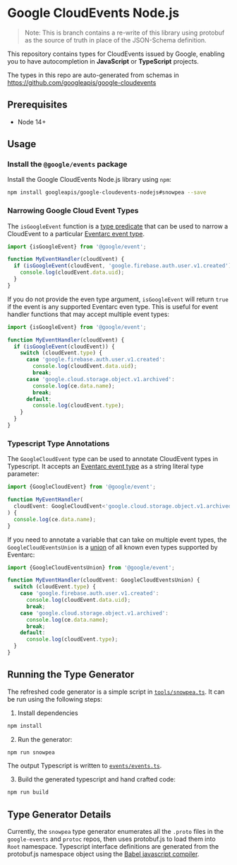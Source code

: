 # Google CloudEvents Node.js

> Note: This is branch contains a re-write of this library using protobuf as the source of truth in place of the JSON-Schema definition.

This repository contains types for CloudEvents issued by Google,
enabling you to have autocompletion in **JavaScript** or **TypeScript** projects.

The types in this repo are auto-generated from schemas in https://github.com/googleapis/google-cloudevents

## Prerequisites

- Node 14+

## Usage

### Install the `@google/events` package

Install the Google CloudEvents Node.js library using `npm`:

```sh
npm install googleapis/google-cloudevents-nodejs#snowpea --save
```

### Narrowing Google Cloud Event Types

The `isGoogleEvent` function is a [type predicate](https://www.typescriptlang.org/docs/handbook/2/narrowing.html#using-type-predicates)
that can be used to narrow a CloudEvent to a particular [Eventarc event type](https://cloud.google.com/eventarc/docs/reference/supported-events).

```typescript
import {isGoogleEvent} from '@google/event';

function MyEventHandler(cloudEvent) {
  if (isGoogleEvent(cloudEvent, 'google.firebase.auth.user.v1.created')) {
    console.log(cloudEvent.data.uid);
  }
}
```

If you do not provide the even type argument, `isGoogleEvent` will return `true` if the event is
any supported Eventarc even type. This is useful for event handler functions that may accept
multiple event types:

```typescript
import {isGoogleEvent} from '@google/event';

function MyEventHandler(cloudEvent) {
  if (isGoogleEvent(cloudEvent)) {
    switch (cloudEvent.type) {
      case 'google.firebase.auth.user.v1.created':
        console.log(cloudEvent.data.uid);
        break;
      case 'google.cloud.storage.object.v1.archived':
        console.log(ce.data.name);
        break;
      default:
        console.log(cloudEvent.type);
    }
  }
}
```

### Typescript Type Annotations

The `GoogleCloudEvent` type can be used to annotate CloudEvent types in Typescript. It accepts an [Eventarc event type](https://cloud.google.com/eventarc/docs/reference/supported-events)
as a string literal type parameter:

```typescript
import {GoogleCloudEvent} from '@google/event';

function MyEventHandler(
  cloudEvent: GoogleCloudEvent<'google.cloud.storage.object.v1.archived'>
) {
  console.log(ce.data.name);
}
```

If you need to annotate a variable that can take on multiple event types, the `GoogleCloudEventsUnion` is a [union](https://www.typescriptlang.org/docs/handbook/2/everyday-types.html#union-types) of all known even types supported by Eventarc:

```typescript
import {GoogleCloudEventsUnion} from '@google/event';

function MyEventHandler(cloudEvent: GoogleCloudEventsUnion) {
  switch (cloudEvent.type) {
    case 'google.firebase.auth.user.v1.created':
      console.log(cloudEvent.data.uid);
      break;
    case 'google.cloud.storage.object.v1.archived':
      console.log(ce.data.name);
      break;
    default:
      console.log(cloudEvent.type);
  }
}
```

## Running the Type Generator

The refreshed code generator is a simple script in [`tools/snowpea.ts`](tools/snowpea.ts). It can be run using the following steps:

1. Install dependencies

```sh
npm install
```

2. Run the generator:

```sh
npm run snowpea
```

The output Typescript is written to [`events/events.ts`](./`events/events.ts).

3. Build the generated typescript and hand crafted code:

```sh
npm run build
```

## Type Generator Details

Currently, the `snowpea` type generator enumerates all the `.proto` files in the `google-events` and `protoc` repos, then uses protobuf.js to load them into `Root` namespace. Typescript interface definitions are generated from the protobuf.js namespace object using the [Babel javascript compiler](https://babeljs.io/).
